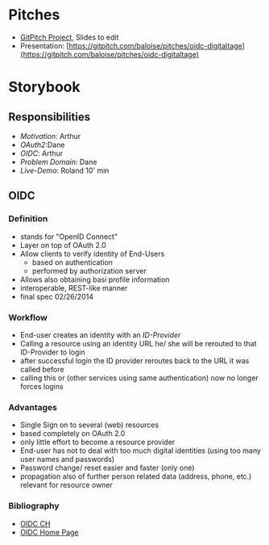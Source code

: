 # Pitches

* [GitPitch Project](https://gitpitch.com/baloise/pitches/oidc-digitaltage#/), Slides to edit
* Presentation: [https://gitpitch.com/baloise/pitches/oidc-digitaltage](https://gitpitch.com/baloise/pitches/oidc-digitaltage)

# Storybook

## Responsibilities
* *Motivation*: Arthur
* *OAuth2*:Dane
* *OIDC*: Arthur
* *Problem Domain*: Dane
* *Live-Demo*: Roland 10' min
  
## OIDC

### Definition
* stands for "OpenID Connect"
* Layer on top of OAuth 2.0
* Allow clients to verify identity of End-Users
  * based on authentication
  * performed by authorization server
* Allows also obtaining basi profile information
* interoperable, REST-like manner
* final spec 02/26/2014

### Workflow
* End-user creates an identity with an *ID-Provider*
* Calling a resource using an identity URL he/ she will be
  rerouted to that ID-Provider to login
* after successful login the ID provider reroutes back to the
  URL it was called before
* calling this or (other services using same authentication)
  now no longer forces logins

### Advantages
* Single Sign on to several (web) resources
* based completely on OAuth 2.0
* only little effort to become a resource provider
* End-user has not to deal with too much digital identities
  (using too many user names and passwords)
* Password change/ reset easier and faster (only one)
* propagation also of further person related data
  (address, phone, etc.) relevant for resource owner
  
### Bibliography
* [OIDC CH](https://www.openid.ch/what-is-openid/)
* [OIDC Home Page](https://openid.net/connect/)
